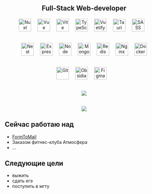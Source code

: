 ## <p align="center">Full-Stack Web-developer</p>

<div align="center">
<img height="40" src="https://skillicons.dev/icons?i=nuxt" alt="Nuxt" />
<img width="12" />
<img height="40" src="https://skillicons.dev/icons?i=vue" alt="Vue" />
<img width="12" />
<img height="40" src="https://skillicons.dev/icons?i=vite" alt="Vite" />
<img width="12" />
<img height="40" src="https://skillicons.dev/icons?i=ts" alt="TypeScript" />
<img width="12" />
<img height="40" src="https://skillicons.dev/icons?i=vuetify" alt="Vuetify" />
<img width="12" />
<img height="40" src="https://skillicons.dev/icons?i=tauri" alt="Tauri" />
<img width="12" />
<img height="40" src="https://skillicons.dev/icons?i=sass" alt="SASS" />
<img width="12" />
</div>

######

<div align="center">
<img height="40" src="https://skillicons.dev/icons?i=nestjs" alt="Nest" />
<img width="12" />
<img height="40" src="https://skillicons.dev/icons?i=express" alt="Express" />
<img width="12" />
<img height="40" src="https://skillicons.dev/icons?i=nodejs" alt="Node" />
<img width="12" />
<img height="40" src="https://skillicons.dev/icons?i=mongodb" alt="MongoDB" />
<img width="12" />
<img height="40" src="https://skillicons.dev/icons?i=redis" alt="Redis" />
<img width="12" />
<img height="40" src="https://skillicons.dev/icons?i=nginx" alt="Nginx" />
<img width="12" />
<img height="40" src="https://skillicons.dev/icons?i=docker" alt="Docker" />
</div>

######

<div align="center">
<img height="40" src="https://skillicons.dev/icons?i=git" alt="Git" />
<img width="12" />
<img height="40" src="https://skillicons.dev/icons?i=obsidian" alt="Obsidian" />
<img width="12" />
<img height="40" src="https://skillicons.dev/icons?i=figma" alt="Figma" />
<img width="12" />
</div>

######

<div align="center">
<img style="margin: auto" src="https://github-readme-stats.vercel.app/api?username=yegorweb&theme=bear&show_icons=true&hide_border=true&count_private=true&locale=ru">
</div>

######

<div align="center">
<img src="https://github-readme-stats.vercel.app/api/top-langs/?username=yegorweb">
</div>


## Сейчас работаю над
+ [FormToMail](https://formtomail.ru)
+ Заказом фитнес-клуба Атмосфера
+ ...

## Следующие цели
+ выжить
+ сдать егэ
+ поступить в мгту
